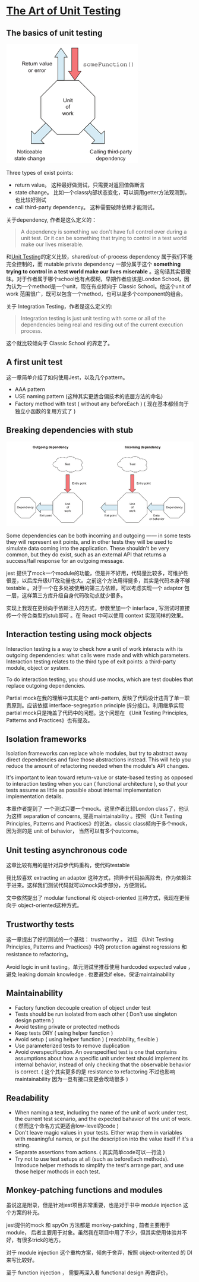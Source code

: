# [The Art of Unit Testing](https://book.douban.com/subject/34944396/)

## The basics of unit testing

![Types of exit points](./typeOfExitPoints.png)

Three types of exist points:

* return value。 这种最好做测试，只需要对返回值做断言
* state change。 比如一个class内部状态变化，可以调用getter方法观测到，也比较好测试
* call third-party dependency。 这种需要破除依赖才能测试。

关于dependency, 作者是这么定义的：

> A dependency is something we don't have full control over during a unit test. Or it can be something that trying to control in a test world make our lives miserable.

和[Unit Testing](https://book.douban.com/subject/34429421/)的定义比较，shared/out-of-process dependency 属于我们不能完全控制的，而 mutable private dependency 一部分属于这个 **something trying to control in a test world make our lives miserable** 。这句话其实很暧昧。对于作者属于哪个school也有点模糊，早期作者应该是London School，因为认为一个method是一个unit，现在有点倾向于 Classic School。他这个unit of work 范围很广，既可以包含一个method，也可以是多个component的组合。

关于 Integration Testing，作者是这么定义的:

> Integration testing is just unit testing with some or all of the dependencies being real and residing out of the current execution process.

这个就比较倾向于 Classic School 的界定了。

## A first unit test

这一章简单介绍了如何使用Jest，以及几个pattern。

* AAA pattern
* USE naming pattern (这种其实更适合偏技术的底层方法的命名)
* Factory method with test ( without any beforeEach ) ( 现在基本都倾向于独立小函数的复用方式了 )

## Breaking dependencies with stub

![Dependency Type](./dependency.png)

Some dependencies can be both incoming and outgoing —— in some tests they will represent exit points, and in other tests they will be used to simulate data coming into the application. These shouldn't be very common, but they do exist, such as an external API that returns a success/fail response for an outgoing message.

jest 提供了mock一个module的功能，但是并不好用，代码量比较多，可维护性很差，以后库升级UT改动量也大。之前这个方法用得挺多，其实是代码本身不够testable 。对于一个在多处被使用的第三方依赖，可以考虑实现一个 adaptor 包一层，这样第三方库升级自身代码改动点就少很多。

实现上我现在更倾向于依赖注入的方式，参数里加一个 interface , 写测试时直接传一个符合类型的stub即可 。在 React 中可以使用 context 实现同样的效果。

## Interaction testing using mock objects

Interaction testing is a way to check how a unit of work interacts with its outgoing dependencies: what calls were made and with which parameters. Interaction testing relates to the third type of exit points: a third-party module, object or system.

To do interaction testing, you should use mocks, which are test doubles that replace outgoing dependencies.

Partial mock在我的理解中其实是个 anti-pattern, 反映了代码设计违背了单一职责原则。应该依据 interface-segregation principle 拆分接口。利用继承实现partial mock只是掩盖了代码中的问题。这个问题在 《Unit Testing Principles, Patterns and Practices》也有提及。

## Isolation frameworks

Isolation frameworks can replace whole modules, but try to abstract away direct dependencies and fake those abstractions instead. This will help you reduce the amount of refactoring needed when the module's API changes.

It's important to lean toward return-value or state-based testing as opposed to interaction testing when you can ( functional architecture ), so that your tests assume as little as possible about internal implementation implementation details.

本章作者提到了 一个测试只要一个mock。这里作者比较London class了，他认为这样 separation of concerns, 提高maintainability  。按照 《Unit Testing Principles, Patterns and Practices》的说法，classic class倾向于多个mock，因为测的是 unit of behavior， 当然可以有多个outcome。

## Unit testing asynchronous code

这章比较有用的是针对异步代码重构，使代码testable

我比较喜欢 extracting an adaptor 这种方式，把异步代码抽离除去，作为依赖注于进来。这样我们测试代码就可以mock异步部分，方便测试。

文中依然提出了 modular functional 和 object-oriented 三种方式，我现在更倾向于 object-oriented这种方式。

## Trustworthy tests

这一章提出了好的测试的一个基础： trustworthy 。 对应 《Unit Testing Principles, Patterns and Practices》中的 protection against regressions 和 resistance to refactoring。

Avoid logic in unit testing。单元测试里推荐使用 hardcoded expected value ， 避免 leaking domain knowledge . 也要避免if else，保证maintainability

## Maintainability

* Factory function decouple creation of object under test
* Tests should be run isolated from each other ( Don't use singleton design pattern )
* Avoid testing private or protected methods
* Keep tests DRY ( using  helper function )
* Avoid setup ( using helper function ) ( readability, flexible )
* Use parameterized tests to remove duplication
* Avoid overspecification. An overspecified test is one that contains assumptions about how a specific unit under test should implement its internal behavior, instead of only checking that the observable behavior is correct. ( 这个其实更多的是 resistance to refactoring 不过也影响maintainability 因为一旦有接口变更会改动很多 )

## Readability

* When naming a test, including the name of the unit of work under test, the current test scenario, and the expected bahavior of the unit of work. ( 然而这个命名方式更适合low-level的code )
* Don't leave magic values in your tests. Either wrap them in variables with meaningful names, or put the description into the value itself if it's a string.
* Separate assertions from actions. ( 其实简单code可以一行流 )
* Try not to use test setups at all (such as beforeEach methods). Introduce helper methods to simplify the test's arrange part, and use those helper mothods in each test.

## Monkey-patching functions and modules

虽说这是附录，但是针对jest项目非常重要，也是对于书中 module injection 这个方案的补充。

jest提供的mock 和 spyOn 方法都是 monkey-patching , 前者主要用于 module， 后者主要用于对象。虽然我在项目中用了不少，但其实使用体验并不好，有很多trick的地方。

对于 module injection 这个重构方案，倾向于舍弃，按照 object-oritented 的 DI 来写比较好。

至于 function injection ， 需要再深入看 functional design 再做评价。
